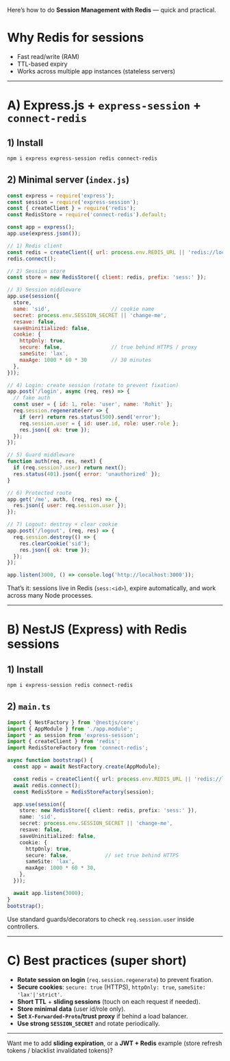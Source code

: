 Here’s how to do **Session Management with Redis** — quick and practical.

# Why Redis for sessions

* Fast read/write (RAM)
* TTL-based expiry
* Works across multiple app instances (stateless servers)

---

# A) Express.js + `express-session` + `connect-redis`

## 1) Install

```bash
npm i express express-session redis connect-redis
```

## 2) Minimal server (`index.js`)

```js
const express = require('express');
const session = require('express-session');
const { createClient } = require('redis');
const RedisStore = require('connect-redis').default;

const app = express();
app.use(express.json());

// 1) Redis client
const redis = createClient({ url: process.env.REDIS_URL || 'redis://localhost:6379' });
redis.connect();

// 2) Session store
const store = new RedisStore({ client: redis, prefix: 'sess:' });

// 3) Session middleware
app.use(session({
  store,
  name: 'sid',                    // cookie name
  secret: process.env.SESSION_SECRET || 'change-me',
  resave: false,
  saveUninitialized: false,
  cookie: {
    httpOnly: true,
    secure: false,                // true behind HTTPS / proxy
    sameSite: 'lax',
    maxAge: 1000 * 60 * 30        // 30 minutes
  },
}));

// 4) Login: create session (rotate to prevent fixation)
app.post('/login', async (req, res) => {
  // fake auth
  const user = { id: 1, role: 'user', name: 'Rohit' };
  req.session.regenerate(err => {
    if (err) return res.status(500).send('error');
    req.session.user = { id: user.id, role: user.role };
    res.json({ ok: true });
  });
});

// 5) Guard middleware
function auth(req, res, next) {
  if (req.session?.user) return next();
  res.status(401).json({ error: 'unauthorized' });
}

// 6) Protected route
app.get('/me', auth, (req, res) => {
  res.json({ user: req.session.user });
});

// 7) Logout: destroy + clear cookie
app.post('/logout', (req, res) => {
  req.session.destroy(() => {
    res.clearCookie('sid');
    res.json({ ok: true });
  });
});

app.listen(3000, () => console.log('http://localhost:3000'));
```

That’s it: sessions live in Redis (`sess:<id>`), expire automatically, and work across many Node processes.

---

# B) NestJS (Express) with Redis sessions

## 1) Install

```bash
npm i express-session redis connect-redis
```

## 2) `main.ts`

```ts
import { NestFactory } from '@nestjs/core';
import { AppModule } from './app.module';
import * as session from 'express-session';
import { createClient } from 'redis';
import RedisStoreFactory from 'connect-redis';

async function bootstrap() {
  const app = await NestFactory.create(AppModule);

  const redis = createClient({ url: process.env.REDIS_URL || 'redis://localhost:6379' });
  await redis.connect();
  const RedisStore = RedisStoreFactory(session);

  app.use(session({
    store: new RedisStore({ client: redis, prefix: 'sess:' }),
    name: 'sid',
    secret: process.env.SESSION_SECRET || 'change-me',
    resave: false,
    saveUninitialized: false,
    cookie: {
      httpOnly: true,
      secure: false,            // set true behind HTTPS
      sameSite: 'lax',
      maxAge: 1000 * 60 * 30,
    },
  }));

  await app.listen(3000);
}
bootstrap();
```

Use standard guards/decorators to check `req.session.user` inside controllers.

---

# C) Best practices (super short)

* **Rotate session on login** (`req.session.regenerate`) to prevent fixation.
* **Secure cookies**: `secure: true` (HTTPS), `httpOnly: true`, `sameSite: 'lax'|'strict'`.
* **Short TTL** + **sliding sessions** (touch on each request if needed).
* **Store minimal data** (user id/role only).
* **Set `X-Forwarded-Proto`/trust proxy** if behind a load balancer.
* **Use strong `SESSION_SECRET`** and rotate periodically.

---

Want me to add **sliding expiration**, or a **JWT + Redis** example (store refresh tokens / blacklist invalidated tokens)?
